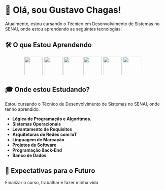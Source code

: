 # 🚀 Olá, sou Gustavo Chagas!

Atualmente, estou cursando o Técnico em Desenvolvimento de Sistemas no SENAI, onde estou aprendendo as seguintes tecnologias:

## 🛠️ O que Estou Aprendendo



<div align="center">
  <img src="https://cdn.jsdelivr.net/gh/devicons/devicon/icons/javascript/javascript-original.svg" width="60" />
  <img src="https://cdn.jsdelivr.net/gh/devicons/devicon/icons/html5/html5-original.svg" width="60" />
  <img src="https://cdn.jsdelivr.net/gh/devicons/devicon/icons/css3/css3-original.svg" width="60" />
  <img src="https://cdn.jsdelivr.net/gh/devicons/devicon/icons/nodejs/nodejs-original.svg" width="60" />
  <img src="https://cdn.jsdelivr.net/gh/devicons/devicon/icons/react/react-original.svg" width="60" />
  <img src="https://cdn.jsdelivr.net/gh/devicons/devicon/icons/postgresql/postgresql-original.svg" width="60" />
</div>


## 🎓 Onde estou Estudando?

Estou cursando o Técnico de Desenvolvimento de Sistemas no SENAI, onde tenho aprendido:
- **Lógica de Programação e Algoritmos**.
- **Sistemas Operacionais**
- **Levantamento de Requisitos**
- **Arquiteturas de Redes com IoT**
- **Linguagem de Marcação**
- **Projetos de Software**
- **Programação Back-End**
- **Banco de Dados**
  
## 🎯 Expectativas para o Futuro

Finalizar o curso, trabalhar e fazer minha vida
